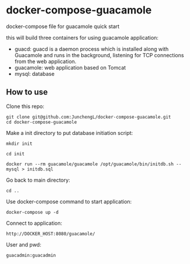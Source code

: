 # docker-compose-guacamole
docker-compose file for guacamole quick start

this will build three containers for using guacamole application:
- guacd: guacd is a daemon process which is installed along with Guacamole and runs in the background, listening for TCP connections from the web application.
- guacamole: web application based on Tomcat
- mysql: database

## How to use
Clone this repo:
```
git clone git@github.com:JunchengL/docker-compose-guacamole.git
cd docker-compose-guacamole
```

Make a init directory to put database initiation script:
```
mkdir init
```

```
cd init
```

```
docker run --rm guacamole/guacamole /opt/guacamole/bin/initdb.sh --mysql > initdb.sql
```

Go back to main directory:
```
cd ..
```

Use docker-compose command to start application:
```
docker-compose up -d
```

Connect to application: 
```
http://DOCKER_HOST:8080/guacamole/
```

User and pwd:
```
guacadmin:guacadmin
```
